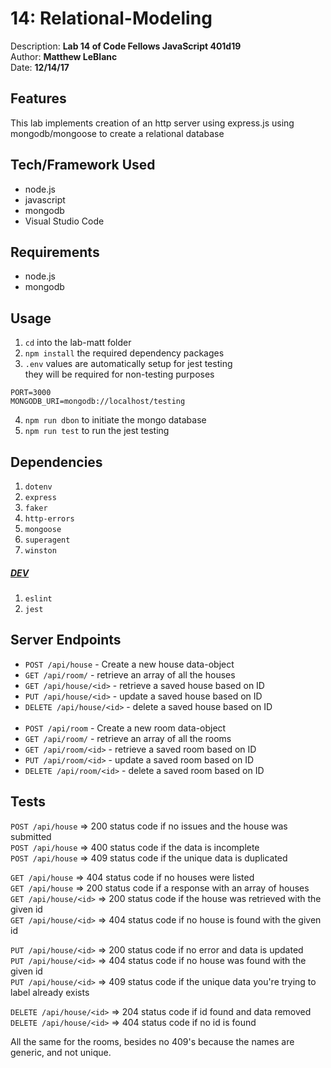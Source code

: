 # 14: Relational-Modeling
Description: **Lab 14 of Code Fellows JavaScript 401d19** </br>
Author: **Matthew LeBlanc** </br>
Date: **12/14/17**

## Features
This lab implements creation of an http server using express.js using mongodb/mongoose to create a relational database

## Tech/Framework Used
- node.js
- javascript
- mongodb
- Visual Studio Code

## Requirements
- node.js
- mongodb


## Usage
1. `cd` into the lab-matt folder
2. `npm install` the required dependency packages
3. `.env` values are automatically setup for jest testing</br>
they will be required for non-testing purposes
```
PORT=3000
MONGODB_URI=mongodb://localhost/testing
```
4. `npm run dbon` to initiate the mongo database
5. `npm run test` to run the jest testing

## Dependencies
1. `dotenv`
2. `express`
3. `faker`
4. `http-errors`
5. `mongoose`
6. `superagent`
7. `winston`
##### <u>DEV</u>
1. `eslint`
2. `jest`

## Server Endpoints
- `POST /api/house` - Create a new house data-object
- `GET /api/room/` - retrieve an array of all the houses
- `GET /api/house/<id>` - retrieve a saved house based on ID
- `PUT /api/house/<id>` - update a saved house based on ID
- `DELETE /api/house/<id>` - delete a saved house based on ID </br></br>
- `POST /api/room` - Create a new room data-object
- `GET /api/room/` - retrieve an array of all the rooms
- `GET /api/room/<id>` - retrieve a saved room based on ID
- `PUT /api/room/<id>` - update a saved room based on ID
- `DELETE /api/room/<id>` - delete a saved room based on ID

## Tests
`POST /api/house` => 200 status code if no issues and the house was submitted </br>
`POST /api/house` => 400 status code if the data is incomplete </br>
`POST /api/house` => 409 status code if the unique data is duplicated</br>

`GET /api/house` => 404 status code if no houses were listed </br>
`GET /api/house` => 200 status code if a response with an array of houses </br>
`GET /api/house/<id>` => 200 status code if the house was retrieved with the given id </br>
`GET /api/house/<id>` => 404 status code if no house is found with the given id </br>

`PUT /api/house/<id>` => 200 status code if no error and data is updated </br>
`PUT /api/house/<id>` => 404 status code if no house was found with the given id  </br>
`PUT /api/house/<id>` => 409 status code if the unique data you're trying to label already exists</br>

`DELETE /api/house/<id>` => 204 status code if id found and data removed </br>
`DELETE /api/house/<id>` => 404 status code if no id is found </br>

All the same for the rooms, besides no 409's because the names are generic, and not unique.